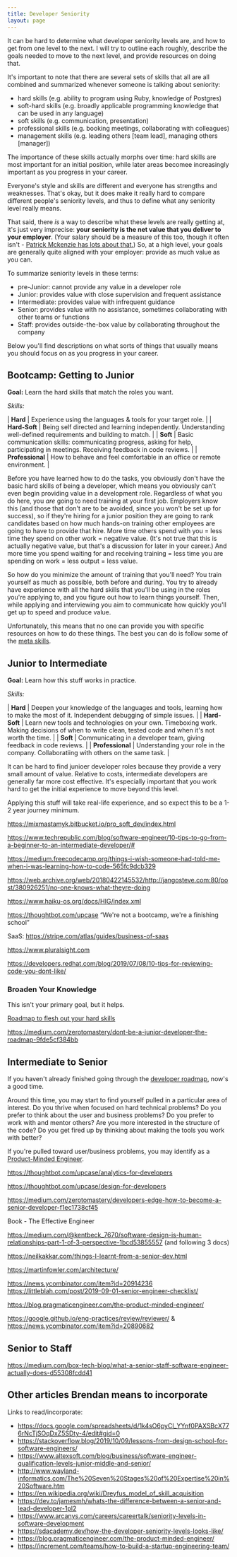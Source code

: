 ```yaml
---
title: Developer Seniority
layout: page
---
```


It can be hard to determine what developer seniority levels are, and how to get from one level to the next. I will try
to outline each roughly, describe the goals needed to move to the next level, and provide resources on doing that.

It's important to note that there are several sets of skills that all are all combined and summarized whenever someone
is talking about seniority:
* hard skills (e.g. ability to program using Ruby, knowledge of Postgres)
* soft-hard skills (e.g. broadly applicable programming knowledge that can be used in any language)
* soft skills (e.g. communication, presentation)
* professional skills (e.g. booking meetings, collaborating with colleagues)
* management skills (e.g. leading others [team lead], managing others [manager])

<!-- TODO: Write up documents that talk about each of these skills. -->

The importance of these skills actually morphs over time: hard skills are most important for an initial position, while
later areas becomee increasingly important as you progress in your career.

Everyone's style and skills are different and everyone has strengths and weaknesses. That's okay, but it does make it
really hard to compare different people's seniority levels, and thus to define what any seniority level really means.

That said, there *is* a way to describe what these levels are really getting at, it's just very imprecise: **your
seniority is the net value that you deliver to your employer**. (Your salary should be a measure of this too, though
it often isn't - [Patrick Mckenzie has lots about that.](https://www.kalzumeus.com/2012/01/23/salary-negotiation/)) So,
at a high level, your goals are generally quite aligned with your employer: provide as much value as you can.

To summarize seniority levels in these terms:
* pre-Junior: cannot provide any value in a developer role
* Junior: provides value with close supervision and frequent assistance
* Intermediate: provides value with infrequent guidance
* Senior: provides value with no assistance, sometimes collaborating with other teams or functions
* Staff: provides outside-the-box value by collaborating throughout the company

Below you'll find descriptions on what sorts of things that usually means you should focus on as you progress in your career.

## Bootcamp: Getting to Junior

**Goal:** Learn the hard skills that match the roles you want.

*Skills:* 

| **Hard**         | Experience using the languages & tools for your target role. |
| **Hard-Soft**    | Being self directed and learning independently. Understanding well-defined requirements and building to match. |
| **Soft**         | Basic communication skills: communicating progress, asking for help, participating in meetings. Receiving feedback in code reviews. |
| **Professional** | How to behave and feel comfortable in an office or remote environment. |

Before you have learned how to do the tasks, you obviously don't have the basic hard skills of being a
developer, which means you obviously can't even begin providing value in a development role. Regardless of what you do
here, you *are* going to need training at your first job. Employers know this (and those that don't are to be avoided,
since you won't be set up for success), so if they're hiring for a junior position they are going to rank candidates
based on how much hands-on training other employees are going to have to provide that hire. More time others spend with
you = less time they spend on other work = negative value. (It's not true that this is actually negative value, but
that's a discussion for later in your career.) And more time you spend waiting for and receiving training = less time
you are spending on work = less output = less value.

So how do you minimize the amount of training that you'll need? You train yourself as much as possible, both before and
during. You try to already have experience with all the hard skills that you'll be using in the roles you're applying
to, and you figure out how to learn things yourself. Then, while applying and interviewing you aim to communicate how
quickly you'll get up to speed and produce value.

Unfortunately, this means that no one can provide you with specific resources on how to do these things. The best you
can do is follow some of the [meta skills](/everyone_resources/meta/).

## Junior to Intermediate

**Goal:** Learn how this stuff works in practice.

*Skills:*

| **Hard**         | Deepen your knowledge of the languages and tools, learning how to make the most of it. Independent debugging of simple issues. |
| **Hard-Soft**    | Learn new tools and technologies on your own. Timeboxing work. Making decisions of when to write clean, tested code and when it's not worth the time. |
| **Soft**         | Communicating in a developer team, giving feedback in code reviews. |
| **Professional** | Understanding your role in the company. Collaboratiing with others on the same task. |

It can be hard to find junioer developer roles because they provide a very small amount of value. Relative to costs,
intermediate developers are generally far more cost effective. It's especially important that you work hard to get the
initial experience to move beyond this level.

Applying this stuff will take real-life experience, and so expect this to be a 1-2 year journey minimum.

<https://mixmastamyk.bitbucket.io/pro_soft_dev/index.html>

<https://www.techrepublic.com/blog/software-engineer/10-tips-to-go-from-a-beginner-to-an-intermediate-developer/#>

<https://medium.freecodecamp.org/things-i-wish-someone-had-told-me-when-i-was-learning-how-to-code-565fc9dcb329>

<https://web.archive.org/web/20180422145532/http://jangosteve.com:80/post/380926251/no-one-knows-what-theyre-doing>

<https://www.haiku-os.org/docs/HIG/index.xml>

<https://thoughtbot.com/upcase> “We're not a bootcamp, we're a finishing school”

SaaS: <https://stripe.com/atlas/guides/business-of-saas>

<https://www.pluralsight.com>

<https://developers.redhat.com/blog/2019/07/08/10-tips-for-reviewing-code-you-dont-like/>

### Broaden Your Knowledge

This isn't your primary goal, but it helps.

[Roadmap to flesh out your hard skills](https://roadmap.sh)

<https://medium.com/zerotomastery/dont-be-a-junior-developer-the-roadmap-9fde5cf384bb>

## Intermediate to Senior

If you haven't already finished going through the [developer roadmap](https://roadmap.sh), now's a good time.

Around this time, you may start to find yourself pulled in a particular area of interest. Do you thrive when focused on
hard technical problems? Do you prefer to think about the user and business problems? Do you prefer to work with and
mentor others? Are you more interested in the structure of the code? Do you get fired up by thinking about making the
tools you work with better?

If you're pulled toward user/business problems, you may identify as a [Product-Minded
Engineer](https://blog.pragmaticengineer.com/the-product-minded-engineer/).

<https://thoughtbot.com/upcase/analytics-for-developers>

<https://thoughtbot.com/upcase/design-for-developers>

<https://medium.com/zerotomastery/developers-edge-how-to-become-a-senior-developer-f1ec1738cf45>

Book - The Effective Engineer

<https://medium.com/@kentbeck_7670/software-design-is-human-relationships-part-1-of-3-perspective-1bcd53855557> (and following 3 docs)

<https://neilkakkar.com/things-I-learnt-from-a-senior-dev.html>

<https://martinfowler.com/architecture/>

<https://news.ycombinator.com/item?id=20914236> <https://littleblah.com/post/2019-09-01-senior-engineer-checklist/>

<https://blog.pragmaticengineer.com/the-product-minded-engineer/>

<https://google.github.io/eng-practices/review/reviewer/> & <https://news.ycombinator.com/item?id=20890682>

## Senior to Staff

<https://medium.com/box-tech-blog/what-a-senior-staff-software-engineer-actually-does-d55308fcdd41>

## Other articles Brendan means to incorporate

Links to read/incorporate:
* <https://docs.google.com/spreadsheets/d/1k4sO6pyCl_YYnf0PAXSBcX776rNcTjSOqDxZ5SDty-4/edit#gid=0>
* <https://stackoverflow.blog/2019/10/09/lessons-from-design-school-for-software-engineers/>
* <https://www.altexsoft.com/blog/business/software-engineer-qualification-levels-junior-middle-and-senior/>
* <http://www.wayland-informatics.com/The%20Seven%20Stages%20of%20Expertise%20in%20Software.htm>
* <https://en.wikipedia.org/wiki/Dreyfus_model_of_skill_acquisition>
* <https://dev.to/jamesmh/whats-the-difference-between-a-senior-and-lead-developer-1pl2>
* <https://www.arcanys.com/careers/careertalk/seniority-levels-in-software-development>
* <https://sdacademy.dev/how-the-developer-seniority-levels-looks-like/>
* <https://blog.pragmaticengineer.com/the-product-minded-engineer/>
* <https://increment.com/teams/how-to-build-a-startup-engineering-team/>

